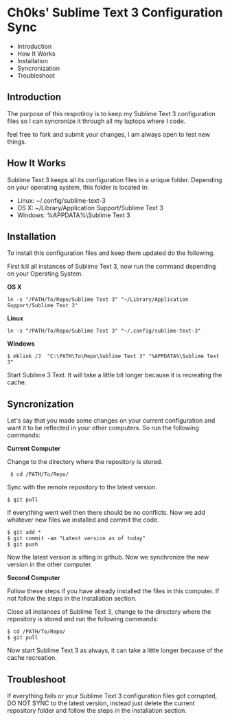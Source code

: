 # Ch0ks' Sublime Text 3 Configuration Sync

<!-- MarkdownTOC -->

- Introduction
- How It Works
- Installation
- Syncronization
- Troubleshoot

<!-- /MarkdownTOC -->

## Introduction

The purpose of this respotiroy is to keep my Sublime Text 3 configuration files so I can syncronize it through all my laptops where I code. 

feel free to fork and submit your changes, I am always open to test new things.

## How It Works

Sublime Text 3 keeps all its configuration files in a unique folder. Depending on your operating system, this folder is located in:

* Linux: ~/.config/sublime-text-3
* OS X: ~/Library/Application Support/Sublime Text 3
* Windows: %APPDATA%\Sublime Text 3

## Installation

To install this configuration files and keep them updated do the following.

First kill all instances of Sublime Text 3, now run the command depending on your Operating System.

**OS X**

```
ln -s "/PATH/To/Repo/Sublime Text 3" "~/Library/Application Support/Sublime Text 3"
```

**Linux**

```
ln -s "/PATH/To/Repo/Sublime Text 3" "~/.config/sublime-text-3"
```

**Windows**

```
$ mklink /J  "C:\PATH\To\Repo\Sublime Text 3" "%APPDATA%\Sublime Text 3"
```

Start Sublime 3 Text. It will take a little bit longer because it is recreating the cache.

## Syncronization

Let's say that you made some changes on your current configuration and want it to be reflected in your other computers. So run the following commands:

**Current Computer**

Change to the directory where the repository is stored.

`` $ cd /PATH/To/Repo/``

Sync with the remote repository to the latest version.

``$ git pull``

If everything went well then there should be no conflicts. Now we add whatever new files we installed and commit the code.

```
$ git add *
$ git commit -am "Latest version as of today"
$ git push
```

Now the latest version is sitting in github. Now we synchronize the new version in the other computer.

**Second Computer**

Follow these steps if you have already installed the files in this computer. If not follow the steps in the Installation section.

Close all instances of Sublime Text 3, change to the directory where the repository is stored and run the following commands:

```
$ cd /PATH/To/Repo/
$ git pull
```

Now start Sublime Text 3 as always, it can take a little longer because of the cache recreation.

## Troubleshoot

If everything fails or your Sublime Text 3 configuration files got corrupted, DO NOT SYNC to the latest version, instead just delete the current repository folder and follow the steps in the installation section.
